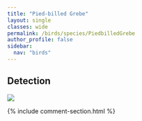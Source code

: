 ```yaml
---
title: "Pied-billed Grebe"
layout: single
classes: wide
permalink: /birds/species/PiedbilledGrebe
author_profile: false
sidebar:
  nav: "birds"
---
```


<h2>Detection</h2>

<a href="https://beallen.github.io/DevelopmentWebsite/assets/images/birds/PiedbilledGrebe/det.jpg">
<img src="https://beallen.github.io/DevelopmentWebsite/assets/images/birds/PiedbilledGrebe/det.jpg">
</a>

{% include comment-section.html %}
